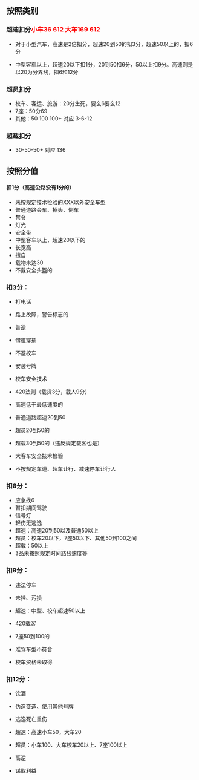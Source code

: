 ## 按照类别

### 超速扣分<font color = "red">小车36 612 大车169 612</font>

- 对于小型汽车，高速是2倍扣分，超速20到50的扣3分，超速50以上的，扣6分

- 中型客车以上，超速20以下扣1分，20到50扣6分，50以上扣9分。高速则是以20为分界线，扣6和12分

### 超员扣分

- 校车、客运、旅游：20分生死，要么6要么12
- 7座：50分69
- 其他：50 100 100+ 对应 3-6-12

### 超载扣分

- 30-50-50+ 对应 136



## 按照分值

#### 扣1分（高速公路没有1分的）

- 未按规定技术检验的XXX以外安全车型
- 普通道路会车、掉头、倒车
- 禁令
- 灯光
- 安全带
- 中型客车以上，超速20以下的
- 长宽高
- 擅自
- 载物未达30
- 不戴安全头盔的

### 扣3分：

- 打电话

- 路上故障，警告标志的

- 普逆

- 借道穿插

- 不避校车

- 安装号牌

- 校车安全技术

- 420法则（载货3分，载人9分）

- 高速低于最低速度的

- 普通道路超速20到50

- 超员20到50的

- 超载30到50的（违反规定载客也是）

- 大客车安全技术检验

- 不按规定车道、超车让行、减速停车让行人

  

### 扣6分：

- 应急找6
- 暂扣期间驾驶
- 信号灯
- 轻伤无逃逸
- 超速：高速20到50以及普通50以上
- 超员：校车20以下，7座50以下、其他50到100之间
- 超载：50以上
- 3品未按照规定时间路线速度等

### 扣9分：

- 违法停车

- 未挂、污损

- 超速：中型、校车超速50以上

- 420载客

- 7座50到100的

- 准驾车型不符合

- 校车资格未取得

  

### 扣12分：

- 饮酒

- 伪造变造、使用其他号牌

- 逃逸死亡重伤

- 超速：高速小车50，大车20

- 超员：小车100、大车校车20以上、7座100以上

- 高逆

- 谋取利益

  



